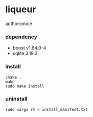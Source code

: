 # liqueur
author:onoie

### dependency
 * boost v1.64.0-4
 * sqlite 3.19.3

### install
```
cmake .
make
sudo make install
```

### uninstall
```
sudo xargs rm < install_manifest.txt
```